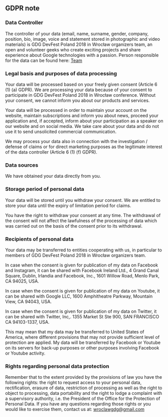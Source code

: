 ## GDPR note

### Data Controller

The controller of your data (email, name, surname, gender, company, position, bio, image, voice and statement stored in photographic and video materials) is GDG DevFest Poland 2018 in Wrocław organizers team, an open and volunteer geeks who create exciting projects and share experience about Google technologies with a passion. Person responsible for the data can be found here: [Team](team/)

### Legal basis and purposes of data processing

Your data will be processed based on your freely given consent (Article 6 (1) (a) GDPR). We are processing your data because of your consent to participate in GDG DevFest Poland 2018 in Wrocław conference. Without your consent, we cannot inform you about our products and services.

Your data will be processed in order to maintain your account on the website, maintain subscriptions and inform you about news, proceed your application and, if accepted, inform about your participation as a speaker on our website and on social media. We take care about your data and do not use it to send unsolicited commercial communication.

We may process your data also in connection with the investigation / defense of claims or for direct marketing purposes as the legitimate interest of the data controller (Article 6 (1) (f) GDPR).

### Data sources

We have obtained your data directly from you.

### Storage period of personal data

Your data will be stored until you withdraw your consent. We are entitled to store your data until the expiry of limitation period for claims.

You have the right to withdraw your consent at any time. The withdrawal of the consent will not affect the lawfulness of the processing of data which was carried out on the basis of the consent prior to its withdrawal.

### Recipients of personal data

Your data may be transferred to entities cooperating with us, in particular to members of GDG DevFest Poland 2018 in Wrocław organizers team.

In case when the consent is given for publication of my data on Facebook and Instagram, it can be shared with Facebook Ireland Ltd., 4 Grand Canal Square, Dublin, Irlandia and Facebook, Inc., 1601 Willow Road, Menlo Park, CA 94025, USA.

In case when the consent is given for publication of my data on Youtube, it can be shared with Google LLC, 1600 Amphitheatre Parkway, Mountain View, CA 94043, USA.

In case when the consent is given for publication of my data on Twitter, it can be shared with Twitter, Inc,. 1355 Market St Ste 900, SAN FRANCISCO   CA   94103-1337, USA.

This may mean that my data may be transferred to United States of America, where different provisions that may not provide sufficient level of protection are applied. My data will be transferred by Facebook or Youtube on its servers for back-up purposes or other purposes involving Facebook or Youtube activity.
 
### Rights regarding personal data protection

Remember that to the extent provided by the provisions of law you have the following rights: the right to request access to your personal data, rectification, erasure of data, restriction of processing as well as the right to object to processing, data portability and the right to lodge a complaint with a supervisory authority, i.e. the President of the Office for the Protection of Personal Data. If you have any questions regarding those rights or you would like to exercise them, contact us at: [wroclawgdg@gmail.com](mailto:wroclawgdg@gmail.com) 
